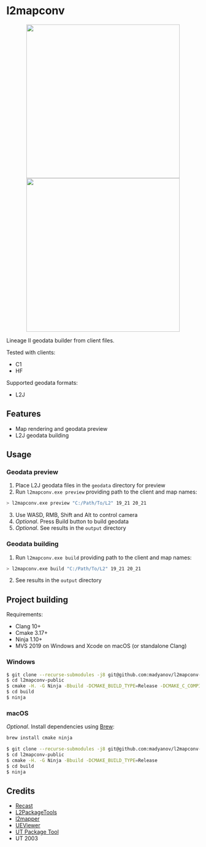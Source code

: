 # l2mapconv

<p align="center">
    <img src="assets/cruma.png" width="400" />
    <img src="assets/toi.png" width="400" />
</p>

Lineage II geodata builder from client files.

Tested with clients:

- C1
- HF

Supported geodata formats:

- L2J

## Features

- Map rendering and geodata preview
- L2J geodata building

## Usage

### Geodata preview

1. Place L2J geodata files in the `geodata` directory for preview
2. Run `l2mapconv.exe preview` providing path to the client and map names:

```sh
> l2mapconv.exe preview "C:/Path/To/L2" 19_21 20_21
```

3. Use WASD, RMB, Shift and Alt to control camera
4. *Optional*. Press Build button to build geodata
5. *Optional*. See results in the `output` directory

### Geodata building

1. Run `l2mapconv.exe build` providing path to the client and map names:

```sh
> l2mapconv.exe build "C:/Path/To/L2" 19_21 20_21
```

2. See results in the `output` directory

## Project building

Requirements:

- Clang 10+
- Cmake 3.17+
- Ninja 1.10+
- MVS 2019 on Windows and Xcode on macOS (or standalone Clang)

### Windows

```sh
$ git clone --recurse-submodules -j8 git@github.com:madyanov/l2mapconv-public.git
$ cd l2mapconv-public
$ cmake -H. -G Ninja -Bbuild -DCMAKE_BUILD_TYPE=Release -DCMAKE_C_COMPILER="C:/Program Files/LLVM/bin/clang.exe" -DCMAKE_CXX_COMPILER="C:/Program Files/LLVM/bin/clang.exe"
$ cd build
$ ninja
```

### macOS

*Optional*. Install dependencies using [Brew](https://brew.sh/):

```sh
brew install cmake ninja
```

```sh
$ git clone --recurse-submodules -j8 git@github.com:madyanov/l2mapconv-public.git
$ cd l2mapconv-public
$ cmake -H. -G Ninja -Bbuild -DCMAKE_BUILD_TYPE=Release
$ cd build
$ ninja
```

## Credits

- [Recast](https://github.com/recastnavigation/recastnavigation)
- [L2PackageTools](https://github.com/Bigcheese/L2PackageTools)
- [l2mapper](https://github.com/justgos/l2mapper)
- [UEViewer](https://github.com/gildor2/UEViewer)
- [UT Package Tool](https://www.acordero.org/projects/unreal-tournament-package-tool)
- UT 2003
